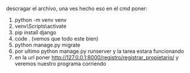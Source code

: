 descragar el archivo, una ves hecho eso en el cmd poner:

1. python -m venv venv
2. venv\Scripts\activate
3. pip install django
4. code . (vemos que todo este bien)
5. python manage.py migrate
6. por ultimo python manage.py runserver y la tarea estara funcionando
7. en la url poner http://127.0.0.1:8000/registro/registrar_propietario/  y veremos nuestro programa corriendo
